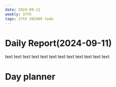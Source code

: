 ```yaml
---
date: 2024-09-11
weekly: 37th
tags: 37th 202409 todo
---
```

# Daily Report(2024-09-11)
text text text text text text text text text text text text
# Day planner
